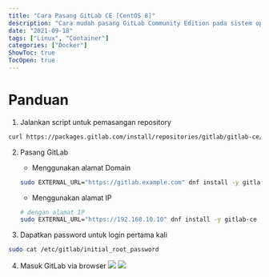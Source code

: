 ```yaml
---
title: "Cara Pasang GitLab CE [CentOS 8]"
description: "Cara mudah pasang GitLab Community Edition pada sistem operasi CentOS 8"
date: "2021-09-18"
tags: ["Linux", "Container"]
categories: ["Docker"]
ShowToc: true
TocOpen: true
---
```



# Panduan
1. Jalankan script untuk pemasangan repository
```bash
curl https://packages.gitlab.com/install/repositories/gitlab/gitlab-ce/script.rpm.sh | sudo bash
```

2. Pasang GitLab

    - Menggunakan alamat Domain
    ```bash
    sudo EXTERNAL_URL="https://gitlab.example.com" dnf install -y gitlab-ce
    ```

    - Menggunakan alamat IP
    ```bash
    # dengan alamat IP
    sudo EXTERNAL_URL="https://192.168.10.10" dnf install -y gitlab-ce
    ```

3. Dapatkan password untuk login pertama kali
```bash
sudo cat /etc/gitlab/initial_root_password
```

4. Masuk GitLab via browser
![](/images/gitlab-ce-1.png)
![](/images/gitlab-ce-2.png)
